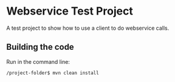 # Webservice Test Project
A test project to show how to use a client to do webservice calls.

## Building the code
Run in the command line:

`/project-folder$ mvn clean install`